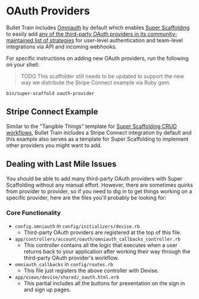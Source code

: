 # OAuth Providers
Bullet Train includes [Omniauth](https://github.com/omniauth/omniauth) by default which enables [Super Scaffolding](/docs/super-scaffolding) to easily add [any of the third-party OAuth providers in its community-maintained list of strategies](https://github.com/omniauth/omniauth/wiki/List-of-Strategies) for user-level authentication and team-level integrations via API and incoming webhooks.

For specific instructions on adding new OAuth providers, run the following on your shell:

> TODO This scaffolder still needs to be updated to support the new way we distribute the Stripe Connect example via Ruby gem.

```
bin/super-scaffold oauth-provider
```

## Stripe Connect Example
Similar to the "Tangible Things" template for [Super Scaffolding CRUD workflows](/docs/super-scaffolding.md), Bullet Train includes a Stripe Connect integration by default and this example also serves as a template for Super Scaffolding to implement other providers you might want to add.

## Dealing with Last Mile Issues

You should be able to add many third-party OAuth providers with Super Scaffolding without any manual effort. However, there are sometimes quirks from provider to provider, so if you need to dig in to get things working on a specific provider, here are the files you'll probably be looking for:

### Core Functionality
 - `config.omniauth` in `config/initializers/devise.rb`
   - Third-party OAuth providers are registered at the top of this file.
 - `app/controllers/account/oauth/omniauth_callbacks_controller.rb`
   - This controller contains all the logic that executes when a user returns back to your application after working their way through the third-party OAuth provider's workflow.
 - `omniauth_callbacks` in `config/routes.rb`
   - This file just registers the above controller with Devise.
 - `app/views/devise/shared/_oauth.html.erb`
   - This partial includes all the buttons for presentation on the sign in and sign up pages.
